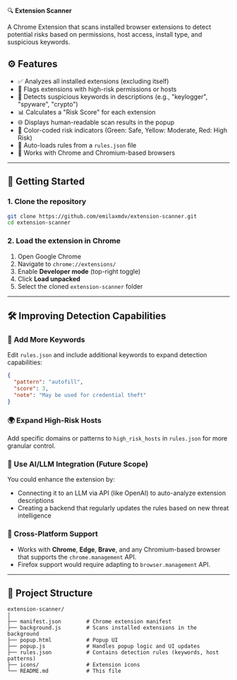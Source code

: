 🔍 **Extension Scanner**

A Chrome Extension that scans installed browser extensions to detect potential risks based on permissions, host access, install type, and suspicious keywords.

## ⚙️ Features

- ✅ Analyzes all installed extensions (excluding itself)
- 🚨 Flags extensions with high-risk permissions or hosts
- 🔑 Detects suspicious keywords in descriptions (e.g., "keylogger", "spyware", "crypto")
- 📊 Calculates a "Risk Score" for each extension
- 🌐 Displays human-readable scan results in the popup
- 🎨 Color-coded risk indicators (Green: Safe, Yellow: Moderate, Red: High Risk)
- 🔄 Auto-loads rules from a `rules.json` file
- 🧩 Works with Chrome and Chromium-based browsers

---

## 🚀 Getting Started

### 1. Clone the repository

```bash
git clone https://github.com/emilaxmdv/extension-scanner.git
cd extension-scanner
```

### 2. Load the extension in Chrome

1. Open Google Chrome
2. Navigate to `chrome://extensions/`
3. Enable **Developer mode** (top-right toggle)
4. Click **Load unpacked**
5. Select the cloned `extension-scanner` folder

---

## 🛠️ Improving Detection Capabilities

### 🔑 Add More Keywords

Edit `rules.json` and include additional keywords to expand detection capabilities:

```json
{
  "pattern": "autofill",
  "score": 3,
  "note": "May be used for credential theft"
}
```

### 🌍 Expand High-Risk Hosts

Add specific domains or patterns to `high_risk_hosts` in `rules.json` for more granular control.

### 🤖 Use AI/LLM Integration (Future Scope)

You could enhance the extension by:

- Connecting it to an LLM via API (like OpenAI) to auto-analyze extension descriptions
- Creating a backend that regularly updates the rules based on new threat intelligence

### 🧪 Cross-Platform Support

- Works with **Chrome**, **Edge**, **Brave**, and any Chromium-based browser that supports the `chrome.management` API.
- Firefox support would require adapting to `browser.management` API.

---

## 📂 Project Structure

```
extension-scanner/
│
├── manifest.json        # Chrome extension manifest
├── background.js        # Scans installed extensions in the background
├── popup.html           # Popup UI
├── popup.js             # Handles popup logic and UI updates
├── rules.json           # Contains detection rules (keywords, host patterns)
├── icons/               # Extension icons
└── README.md            # This file
```

